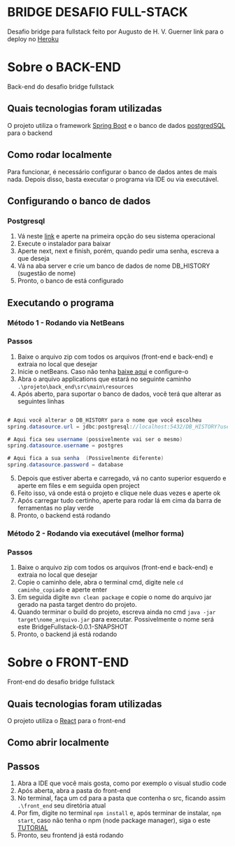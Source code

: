 # BRIDGE DESAFIO FULL-STACK
Desafio bridge para fullstack feito por Augusto de H. V. Guerner
link para o deploy no [Heroku](https://frontend-bridge-heroku.herokuapp.com/)

# Sobre o BACK-END
Back-end do desafio bridge fullstack

## Quais tecnologias foram utilizadas
O projeto utiliza o framework [Spring Boot](https://spring.io/projects/spring-boot) e o banco de dados [postgredSQL](https://www.postgresql.org/) para o backend

## Como rodar localmente
Para funcionar, é necessário configurar o banco de dados antes de mais nada. Depois disso, basta executar o programa via IDE ou via executável.

## Configurando o banco de dados

### Postgresql
1. Vá neste [link](https://www.enterprisedb.com/downloads/postgres-postgresql-downloads) e aperte na primeira opção do seu sistema operacional
2. Execute o instalador para baixar
3. Aperte next, next e finish, porém, quando pedir uma senha, escreva a que deseja
4. Vá na aba server e crie um banco de dados de nome DB_HISTORY (sugestão de nome)
5. Pronto, o banco de está configurado


## Executando o programa

### Método 1 -  Rodando via NetBeans
### Passos
1. Baixe o arquivo zip com todos os arquivos (front-end e back-end) e extraia no local que desejar
2. Inicie o netBeans. Caso não tenha [baixe aqui](https://netbeans.apache.org/download/nb14/nb14.html) e configure-o
3. Abra o arquivo applications que estará no seguinte caminho `.\projeto\back_end\src\main\resources`
4. Após aberto, para suportar o banco de dados, você terá que alterar as seguintes linhas

```JAVA

# Aqui você alterar o DB_HISTORY para o nome que você escolheu
spring.datasource.url = jdbc:postgresql://localhost:5432/DB_HISTORY?useTimezone=true&serverTimezone=UTC

# Aqui fica seu username (possivelmente vai ser o mesmo)
spring.datasource.username = postgres

# Aqui fica a sua senha  (Possivelmente diferente)
spring.datasource.password = database

```

5. Depois que estiver aberta e carregado, vá no canto superior esquerdo e aperte em files e em seguida open project
6. Feito isso, vá onde está o projeto e clique nele duas vezes e aperte ok
7. Após carregar tudo certinho, aperte para rodar lá em cima da barra de ferramentas no play verde
8. Pronto, o backend está rodando

### Método 2 - Rodando via executável (melhor forma)
### Passos
1. Baixe o arquivo zip com todos os arquivos (front-end e back-end) e extraia no local que desejar
3. Copie o caminho dele, abra o terminal cmd, digite nele ```cd caminho_copiado``` e aperte enter
4. Em seguida digite ```mvn clean package``` e copie o nome do arquivo jar gerado na pasta target dentro do projeto.
5. Quando terminar o build do projeto, escreva ainda no cmd ```java -jar target\nome_arquivo.jar``` para executar. Possivelmente o nome será este BridgeFullstack-0.0.1-SNAPSHOT
6. Pronto, o backend já está rodando


# Sobre o FRONT-END
Front-end do desafio bridge fullstack

## Quais tecnologias foram utilizadas
O projeto utiliza o [React](https://pt-br.reactjs.org/) para o front-end

## Como abrir localmente 
## Passos
1. Abra a IDE que você mais gosta, como por exemplo o visual studio code
2. Após aberta, abra a pasta do front-end
3. No terminal, faça um cd para a pasta que contenha o src, ficando assim ```.\front_end``` seu diretória atual
4. Por fim, digite no terminal ```npm install``` e, após terminar de instalar, ```npm start```, caso não tenha o npm (node package manager), siga o este [TUTORIAL](https://dicasdejavascript.com.br/instalacao-do-nodejs-e-npm-no-windows-passo-a-passo/)
5. Pronto, seu frontend já está rodando

